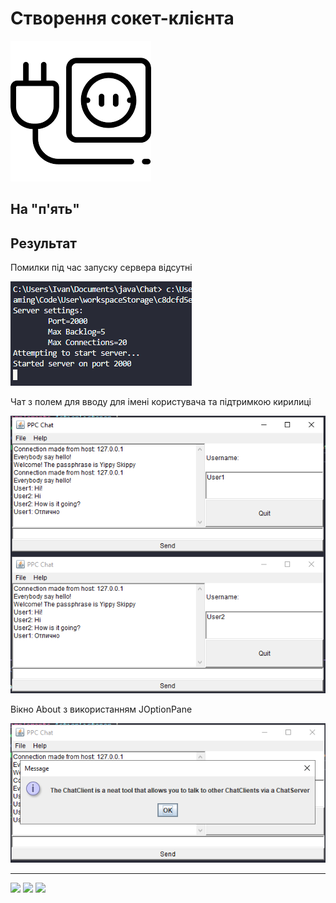 # Створення сокет-клієнта
![](images/socket.png)

## На "п'ять"

## Результат

Помилки під час запуску сервера відсутні

![](images/res1.png)

Чат з полем для вводу для імені користувача та підтримкою кирилиці

![](images/res2.png)

Вікно About з використанням JOptionPane

![](images/res3.png)

---

![](https://img.shields.io/badge/Made%20with-JAVA-red.svg)
![](https://img.shields.io/badge/Made%20with-Visual%20Studio%20Code-brightgreen)
![](https://img.shields.io/badge/Made%20at-PPC%20NTU%20%22KhPI%22-blue.svg) 
